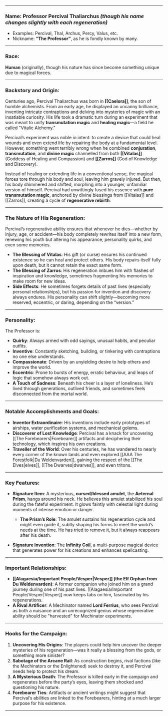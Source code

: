 
---

### **Name**: **Professor Percival Thaliarchus** *(though his name changes slightly with each regeneration)*  
- Examples: Percival, Thal, Archus, Percy, Valus, etc.  
- Nickname: **“The Professor”**, as he is fondly known by many.

---

### **Race**:  
**Human** (originally), though his nature has since become something unique due to magical forces.

---

### **Backstory and Origin**:  

Centuries ago, Percival Thaliarchus was born in **[[Caelora]]**, the son of humble alchemists. From an early age, he displayed an uncanny brilliance, inventing intricate contraptions and delving into mysteries of magic with an insatiable curiosity. His life took a dramatic turn during an experiment that was meant to unify **transmutation magic** and **healing magic**—a field he called "Vitalic Alchemy."  

Percival’s experiment was noble in intent: to create a device that could heal wounds and even extend life by repairing the body at a fundamental level. However, something went terribly wrong when he combined **conjuration**, **transmutation**, and **divine magic** channelled from both **[[Vitalas]]** (Goddess of Healing and Compassion) and **[[Zarros]]** (God of Knowledge and Discovery).  

Instead of healing or extending life in a conventional sense, the magical forces tore through his body and soul, leaving him gravely injured. But then, his body shimmered and shifted, morphing into a younger, unfamiliar version of himself. Percival had unwittingly fused his essence with **pure transmutation magic**, anchored by divine blessings from [[Vitalas]] and [[Zarros]], creating a cycle of **regenerative rebirth**.  

---

### **The Nature of His Regeneration**:  

Percival’s regenerative ability ensures that whenever he dies—whether by injury, age, or accident—his body completely rewrites itself into a new form, renewing his youth but altering his appearance, personality quirks, and even some memories.  

- **The Blessing of Vitalas**: His gift (or curse) ensures his continued existence so he can heal and protect others. His body repairs itself fully upon death, but it cannot retain the exact same form.  
- **The Blessing of Zarros**: His regeneration imbues him with flashes of inspiration and knowledge, sometimes fragmenting his memories to make room for new ideas.  
- **Side Effects**: He sometimes forgets details of past lives (especially personal relationships), but his passion for invention and discovery always endures. His personality can shift slightly—becoming more reserved, eccentric, or daring, depending on the “version.”  

---

### **Personality**:  
The Professor is:  
- **Quirky**: Always armed with odd sayings, unusual habits, and peculiar outfits.  
- **Inventive**: Constantly sketching, building, or tinkering with contraptions no one else understands.  
- **Compassionate**: Driven by an unyielding desire to help others and improve the world.  
- **Eccentric**: Prone to bursts of energy, erratic behaviour, and leaps of logic that somehow always work out.  
- **A Touch of Sadness**: Beneath his cheer is a layer of loneliness. He’s lived through generations, outlived friends, and sometimes feels disconnected from the mortal world.  

---

### **Notable Accomplishments and Goals**:  
- **Inventor Extraordinaire**: His inventions include early prototypes of airships, water purification systems, and mechanical golems. 
- **Discoverer of Lost Knowledge**: Percival has a knack for uncovering [[The Forebearers|Forebearer]] artifacts and deciphering their technology, which inspires his own creations.  
- **Traveller of the World**: Over his centuries, he has wandered to nearly every corner of the known lands and even explored [[AAA The Forestfolk|Du Weldenvarden]], gaining the respect of the [[The Elves|elves]], [[The Dwarves|dwarves]], and even tritons.  

---

### **Key Features**:  
- **Signature Item**: A mysterious, **cursed/blessed amulet**, the **Aeternal Prism**, hangs around his neck. He believes this amulet stabilized his soul during the fateful experiment. It glows faintly with celestial light during moments of intense emotion or danger.  
  - **The Prism’s Role**: The amulet sustains his regeneration cycle and might even guide it, subtly shaping his forms to meet the world’s needs at the time. He has tried to remove it, but it always reappears after his death.  

- **Signature Invention**: The **Infinity Coil**, a multi-purpose magical device that generates power for his creations and enhances spellcasting. 

---

### **Important Relationships**:  
- **[[Alagaesia/Important People/Vesper|Vesper]] (the Elf Orphan from Du Weldenvarden)**: A former companion who joined him on a grand journey during one of his past lives. [[Alagaesia/Important People/Vesper|Vesper]] now keeps tabs on him, fascinated by his regenerations.  
- **A Rival Artificer**: A Mechinator named **Lord Ferrius**, who sees Percival as both a nuisance and an unrecognized genius whose regenerative ability should be "harvested" for Mechinator experiments.  

---

### **Hooks for the Campaign**:  
1. **Uncovering His Origins**: The players could help him uncover the deeper mysteries of his regeneration—was it really a blessing from the gods, or something more sinister?  
2. **Sabotage of the Arcane Rail**: As construction begins, rival factions (like the Mechinators or the Enlightened) seek to destroy it, and Percival needs help to protect his dream.  
3. **A Mysterious Death**: The Professor is killed early in the campaign and regenerates before the party’s eyes, leaving them shocked and questioning his nature.  
4. **Forebearer Ties**: Artifacts or ancient writings might suggest that Percival’s abilities are linked to the Forebearers, hinting at a much larger purpose for his existence.  

---

